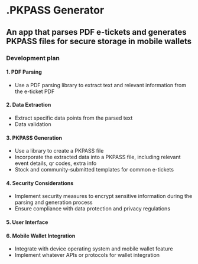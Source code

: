 # .PKPASS Generator

## An app that parses PDF e-tickets and generates PKPASS files for secure storage in mobile wallets

### Development plan

#### 1. PDF Parsing

* Use a PDF parsing library to extract text and relevant information from the e-ticket PDF

#### 2. Data Extraction

* Extract specific data points from the parsed text
* Data validation

#### 3. PKPASS Generation

* Use a library to create a PKPASS file
* Incorporate the extracted data into a PKPASS file, including relevant event details, qr codes, extra info
* Stock and community-submitted templates for common e-tickets

#### 4. Security Considerations

* Implement security measures to encrypt sensitive information during the parsing and generation process
* Ensure compliance with data protection and privacy regulations

#### 5. User Interface

#### 6. Mobile Wallet Integration

* Integrate with device operating system and mobile wallet feature
* Implement whatever APIs or protocols for wallet integration
